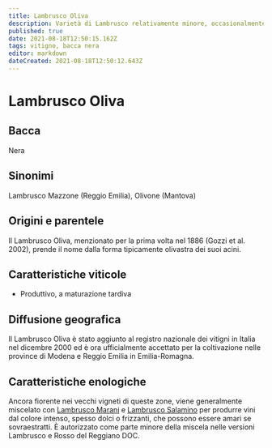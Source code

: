 ```yaml
---
title: Lambrusco Oliva
description: Varietà di Lambrusco relativamente minore, occasionalmente amara
published: true
date: 2021-08-18T12:50:15.162Z
tags: vitigno, bacca nera
editor: markdown
dateCreated: 2021-08-18T12:50:12.643Z
---
```


# Lambrusco Oliva

## Bacca
Nera
## Sinonimi
Lambrusco Mazzone (Reggio Emilia), Olivone (Mantova)


## Origini e parentele
Il Lambrusco Oliva, menzionato per la prima volta nel 1886 (Gozzi et al. 2002), prende il nome dalla forma tipicamente olivastra dei suoi acini.

## Caratteristiche viticole
- Produttivo, a maturazione tardiva

## Diffusione geografica
Il Lambrusco Oliva è stato aggiunto al registro nazionale dei vitigni in Italia nel dicembre 2000 ed è ora ufficialmente accettato per la coltivazione nelle province di Modena e Reggio Emilia in Emilia-Romagna. 

## Caratteristiche enologiche
Ancora fiorente nei vecchi vigneti di queste zone, viene generalmente miscelato con [Lambrusco Marani](/vitigni/bacca-nera/lambrusco-marani) e [Lambrusco Salamino](/vitigni/bacca-nera/lambrusco-salamino) per produrre vini dal colore intenso, spesso dolci o frizzanti, che possono essere amari se sovraestratti. È autorizzato come parte minore della miscela nelle versioni Lambrusco e Rosso del Reggiano DOC.